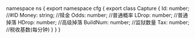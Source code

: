 namespace ns {
	export namespace cfg {
		export class Capture {
			Id: number;		//#ID
			Money: string;		//赎金
			Odds: number;		//普通概率
			LDrop: number;		//普通掉落
			HDrop: number;		//高级掉落
			BuildNum: number;		//监狱数量
			Tax: number;		//税收基数(每分钟)
		}
	}
}